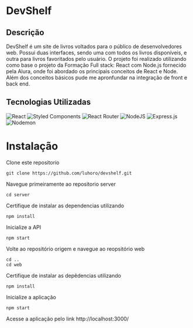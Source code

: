 # DevShelf

## Descrição
DevShelf é um site de livros voltados para o público de desenvolvedores web. Possui duas interfaces, sendo uma com todos os livros disponíveis, e outra para livros favoritados pelo usuário.
O projeto foi realizado utilizando como base o projeto da Formação Full stack: React com Node.js fornecido pela Alura, onde foi abordado os principais conceitos de React e Node. Além dos conceitos básicos pude me apronfundar na integração de front e back end.

## Tecnologias Utilizadas
![React](https://img.shields.io/badge/react-%2320232a.svg?style=for-the-badge&logo=react&logoColor=%2361DAFB)
![Styled Components](https://img.shields.io/badge/styled--components-DB7093?style=for-the-badge&logo=styled-components&logoColor=white)
![React Router](https://img.shields.io/badge/React_Router-CA4245?style=for-the-badge&logo=react-router&logoColor=white)
![NodeJS](https://img.shields.io/badge/node.js-6DA55F?style=for-the-badge&logo=node.js&logoColor=white)
![Express.js](https://img.shields.io/badge/express.js-%23404d59.svg?style=for-the-badge&logo=express&logoColor=%2361DAFB)
![Nodemon](https://img.shields.io/badge/NODEMON-%23323330.svg?style=for-the-badge&logo=nodemon&logoColor=%BBDEAD)

# Instalação

Clone este repositorio
```
git clone https://github.com/luhoro/devshelf.git
```
Navegue primeiramente ao repositorio server
```
cd server
```
Certifique de instalar as dependencias utilizando
```
npm install
```

Inicialize a API
```
npm start
```
Volte ao repositório origem e navegue ao reopsitório web
```
cd ..
cd web
```
Certifique de instalar as depêdencias utilizando
```
npm install
```
Inicialize a aplicação
```
npm start
```

Acesse a aplicação pelo link http://localhost:3000/
